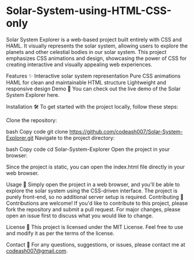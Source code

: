 # Solar-System-using-HTML-CSS-only
Solar System Explorer is a web-based project built entirely with CSS and HAML. It visually represents the solar system, allowing users to explore the planets and other celestial bodies in our solar system. This project emphasizes CSS animations and design, showcasing the power of CSS for creating interactive and visually appealing web experiences.

Features ✨
Interactive solar system representation
Pure CSS animations
HAML for clean and maintainable HTML structure
Lightweight and responsive design
Demo 🚀
You can check out the live demo of the Solar System Explorer here.

Installation 🛠️
To get started with the project locally, follow these steps:

Clone the repository:

bash
Copy code
git clone https://github.com/codeash007/Solar-System-Explorer.git
Navigate to the project directory:

bash
Copy code
cd Solar-System-Explorer
Open the project in your browser:

Since the project is static, you can open the index.html file directly in your web browser.

Usage 📖
Simply open the project in a web browser, and you'll be able to explore the solar system using the CSS-driven interface.
The project is purely front-end, so no additional server setup is required.
Contributing 🤝
Contributions are welcome! If you'd like to contribute to this project, please fork the repository and submit a pull request. For major changes, please open an issue first to discuss what you would like to change.

License 📄
This project is licensed under the MIT License. Feel free to use and modify it as per the terms of the license.

Contact 📧
For any questions, suggestions, or issues, please contact me at codeash007@gmail.com.
